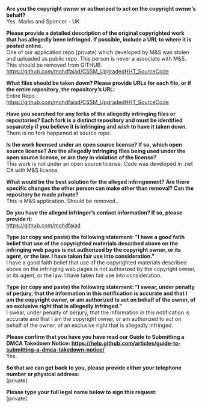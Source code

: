 **Are you the copyright owner or authorized to act on the copyright owner’s behalf?**   
Yes. Marks and Spencer - UK   
   
**Please provide a detailed description of the original copyrighted work that has allegedly been infringed. If possible, include a URL to where it is posted online.**   
One of our application repo [private] which developed by M&S was stolen and uploaded as public repo. This person is never a associate with M&S. This should be removed from GITHUB.   
https://github.com/mohdfaiad/CSSM_UpgradedHHT_SourceCode   
   
**What files should be taken down? Please provide URLs for each file, or if the entire repository, the repository’s URL:**   
Entire Repo : https://github.com/mohdfaiad/CSSM_UpgradedHHT_SourceCode   
   
**Have you searched for any forks of the allegedly infringing files or repositories? Each fork is a distinct repository and must be identified separately if you believe it is infringing and wish to have it taken down.**   
There is no fork happened at source repo.   
   
**Is the work licensed under an open source license? If so, which open source license? Are the allegedly infringing files being used under the open source license, or are they in violation of the license?**   
This work is not under an open source license. Code was developed in .net C# with M&S license.   
   
**What would be the best solution for the alleged infringement? Are there specific changes the other person can make other than removal? Can the repository be made private?**   
This is M&S application. Should be removed..   
   
**Do you have the alleged infringer’s contact information? If so, please provide it:**   
https://github.com/mohdfaiad   
   
**Type (or copy and paste) the following statement: "I have a good faith belief that use of the copyrighted materials described above on the infringing web pages is not authorized by the copyright owner, or its agent, or the law. I have taken fair use into consideration."**   
I have a good faith belief that use of the copyrighted materials described above on the infringing web pages is not authorized by the copyright owner, or its agent, or the law. I have taken fair use into consideration.   
   
**Type (or copy and paste) the following statement: "I swear, under penalty of perjury, that the information in this notification is accurate and that I am the copyright owner, or am authorized to act on behalf of the owner, of an exclusive right that is allegedly infringed."**   
I swear, under penalty of perjury, that the information in this notification is accurate and that I am the copyright owner, or am authorized to act on behalf of the owner, of an exclusive right that is allegedly infringed.   
   
**Please confirm that you have you have read our Guide to Submitting a DMCA Takedown Notice: https://help.github.com/articles/guide-to-submitting-a-dmca-takedown-notice/**   
Yes.     

**So that we can get back to you, please provide either your telephone number or physical address:**   
[private]  

**Please type your full legal name below to sign this request:**   
[private]  
